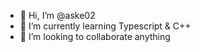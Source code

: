 - 👋 Hi, I’m @aske02
- 🌱 I’m currently learning Typescript & C++
- 💞️ I’m looking to collaborate anything

<!---
aske02/aske02 is a ✨ special ✨ repository because its `README.md` (this file) appears on your GitHub profile.
You can click the Preview link to take a look at your changes.
--->
